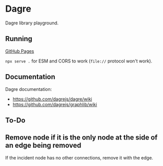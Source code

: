 # Dagre

Dagre library playground.

## Running

[GitHub Pages](https://tomashubelbauer.github.io/dagre)

`npx serve .` for ESM and CORS to work (`file://` protocol won't work).

## Documentation

Dagre documentation:

- https://github.com/dagrejs/dagre/wiki
- https://github.com/dagrejs/graphlib/wiki

## To-Do

## Remove node if it is the only node at the side of an edge being removed

If the incident node has no other connections, remove it with the edge.
